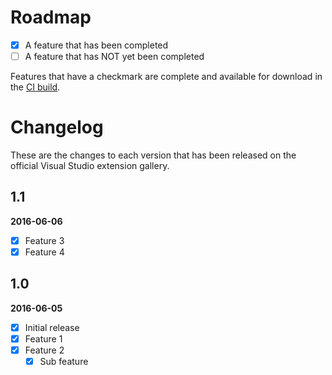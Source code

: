 # Roadmap

- [x] A feature that has been completed
- [ ] A feature that has NOT yet been completed

Features that have a checkmark are complete and available for
download in the
[CI build](http://vsixgallery.com/extension/d01c1624-8838-4097-bf77-f52d73fc7a1f/).

# Changelog

These are the changes to each version that has been released
on the official Visual Studio extension gallery.

## 1.1

**2016-06-06**

- [x] Feature 3
- [x] Feature 4

## 1.0

**2016-06-05**

- [x] Initial release
- [x] Feature 1
- [x] Feature 2
  - [x] Sub feature